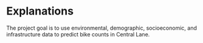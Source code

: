 # Explanations

The project goal is to use environmental, demographic, socioeconomic, and infrastructure data to predict bike counts in Central Lane.

